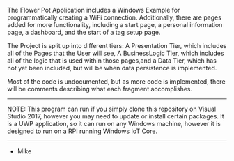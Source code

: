 The Flower Pot Application includes a Windows Example for programmatically creating a WiFi connection. Additionally, there are pages added for more functionality, including a start page, a personal information page, a dashboard, and the start of a tag setup page.

The Project is split up into different tiers: A Presentation Tier, which includes all of the Pages that the User will see, A BusinessLogic Tier, which includes all of the logic that is used within those pages,and a Data Tier, which has not yet been included, but will be when data persistence is implemented.

Most of the code is undocumented, but as more code is implemented, there will be comments describing what each fragment accomplishes.

********************
NOTE: This program can run if you simply clone this repository on Visual Studio 2017, however you may need to update or install certain packages. It is a UWP application, so it can run on any Windows machine, however it is designed to run on a RPI running Windows IoT Core.
********************
- Mike
